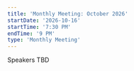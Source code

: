 ```yaml
---
title: 'Monthly Meeting: October 2026'
startDate: '2026-10-16'
startTime: '7:30 PM'
endTime: '9 PM'
type: 'Monthly Meeting'
---
```


Speakers TBD
